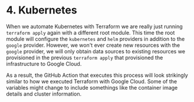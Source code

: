 # 4. Kubernetes

When we automate Kubernetes with Terraform we are really just running `terraform apply` again with a different root module. This time the root module will configure the `kubernetes` and `helm` providers in addition to the `google` provider. However, we won't ever create new resources with the `google` provider, we will only obtain data sources to existing resources we provisioned in the previous `terraform apply` that provisioned the infrastructure to Google Cloud.

As a result, the GitHub Action that executes this process will look strikingly similar to how we executed Terraform with Google Cloud. Some of the variables might change to include somethings like the container image details and cluster information.
